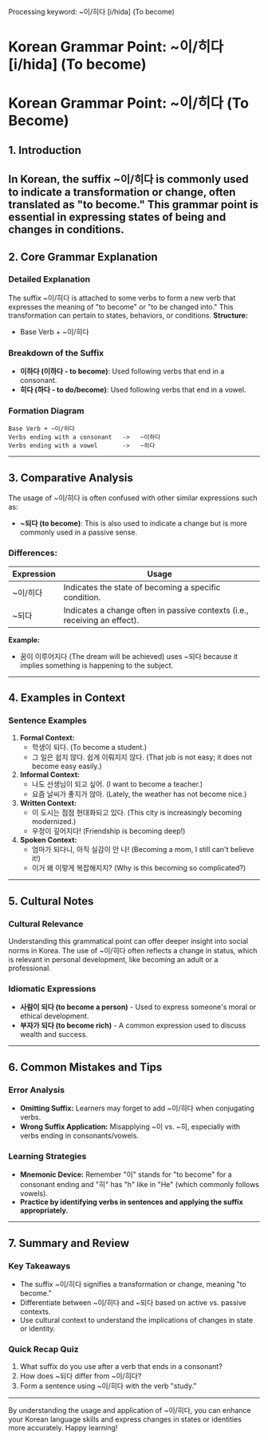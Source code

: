 Processing keyword: ~이/히다 [i/hida] (To become)
# Korean Grammar Point: ~이/히다 [i/hida] (To become)
# Korean Grammar Point: ~이/히다 (To Become)
## 1. Introduction
In Korean, the suffix ~이/히다 is commonly used to indicate a transformation or change, often translated as "to become." This grammar point is essential in expressing states of being and changes in conditions. 
---
## 2. Core Grammar Explanation
### Detailed Explanation
The suffix ~이/히다 is attached to some verbs to form a new verb that expresses the meaning of "to become" or "to be changed into." This transformation can pertain to states, behaviors, or conditions.
**Structure:**
- Base Verb + ~이/히다
### Breakdown of the Suffix
- **이하다 (이하다 - to become)**: Used following verbs that end in a consonant.
- **히다 (하다 - to do/become)**: Used following verbs that end in a vowel.
### Formation Diagram
```
Base Verb + ~이/히다
Verbs ending with a consonant   ->   ~이하다
Verbs ending with a vowel       ->   ~히다
```
---
## 3. Comparative Analysis
The usage of ~이/히다 is often confused with other similar expressions such as:
- **~되다 (to become)**: This is also used to indicate a change but is more commonly used in a passive sense.
  
### Differences:
| Expression  | Usage                                    |
|-------------|------------------------------------------|
| ~이/히다    | Indicates the state of becoming a specific condition. |
| ~되다      | Indicates a change often in passive contexts (i.e., receiving an effect). |
**Example:**
- 꿈이 이루어지다 (The dream will be achieved) uses ~되다 because it implies something is happening to the subject.
---
## 4. Examples in Context
### Sentence Examples
1. **Formal Context:**
   - 학생이 되다. (To become a student.)
   - 그 일은 쉽지 않다. 쉽게 이뤄지지 않다. (That job is not easy; it does not become easy easily.)
2. **Informal Context:**
   - 나도 선생님이 되고 싶어. (I want to become a teacher.)
   - 요즘 날씨가 좋지가 않아. (Lately, the weather has not become nice.)
3. **Written Context:**
   - 이 도시는 점점 현대화되고 있다. (This city is increasingly becoming modernized.)
   - 우정이 깊어지다! (Friendship is becoming deep!)
4. **Spoken Context:**
   - 엄마가 되다니, 아직 실감이 안 나! (Becoming a mom, I still can't believe it!)
   - 이거 왜 이렇게 복잡해지지? (Why is this becoming so complicated?)
---
## 5. Cultural Notes
### Cultural Relevance
Understanding this grammatical point can offer deeper insight into social norms in Korea. The use of ~이/히다 often reflects a change in status, which is relevant in personal development, like becoming an adult or a professional.
### Idiomatic Expressions
- **사람이 되다 (to become a person)** - Used to express someone's moral or ethical development.
- **부자가 되다 (to become rich)** - A common expression used to discuss wealth and success.
---
## 6. Common Mistakes and Tips
### Error Analysis
- **Omitting Suffix:** Learners may forget to add ~이/히다 when conjugating verbs.
- **Wrong Suffix Application:** Misapplying ~이 vs. ~히, especially with verbs ending in consonants/vowels.
### Learning Strategies
- **Mnemonic Device:** Remember "이" stands for "to become" for a consonant ending and "히" has "h" like in "He" (which commonly follows vowels). 
- **Practice by identifying verbs in sentences and applying the suffix appropriately.**
---
## 7. Summary and Review
### Key Takeaways
- The suffix ~이/히다 signifies a transformation or change, meaning "to become."
- Differentiate between ~이/히다 and ~되다 based on active vs. passive contexts.
- Use cultural context to understand the implications of changes in state or identity.
### Quick Recap Quiz
1. What suffix do you use after a verb that ends in a consonant?
2. How does ~되다 differ from ~이/히다?
3. Form a sentence using ~이/히다 with the verb "study."
---
By understanding the usage and application of ~이/히다, you can enhance your Korean language skills and express changes in states or identities more accurately. Happy learning!
